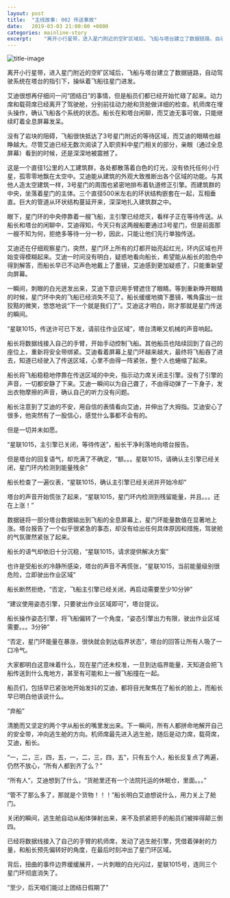 ```yaml
---
layout: post
title:  "主线故事: 002 传送事故"
date:   2019-03-03 21:00:00 +0800
categories: mainline-story
excerpt:    "离开小行星带，进入星门附近的空旷区域后，飞船与塔台建立了数据链路，自动驾驶系统在塔台的指引下，操纵着飞船往星门进发..."
---
```


![title-image](https://canhead-cn.oss-cn-beijing.aliyuncs.com/wormhole.jpg)

离开小行星带，进入星门附近的空旷区域后，飞船与塔台建立了数据链路，自动驾驶系统在塔台的指引下，操纵着飞船往星门进发。  

艾迪很想再仔细问一问“团结日”的事情，但是船员们都已经开始忙碌了起来。动力席和载荷席已经离开了驾驶舱，分别前往动力舱和货舱做详细的检查。机师席在埋头操作，确认飞船各个系统的状态。船长在和塔台闲聊，而艾迪无事可做，只能继续盯着全息屏幕发呆。  

没有了岩块的阻碍，飞船很快抵达了3号星门附近的等待区域，而艾迪的眼睛也越睁越大。尽管艾迪已经无数次阅读了入职资料中星门相关的部分，亲眼（通过全息屏幕）看到的时候，还是深深地被震撼了。  

这是一个直径1公里的人工建筑群，各处都散落着白色的灯光，没有依托任何小行星，孤零零地飘在太空中。艾迪能从建筑的外观大致推断出各个区域的功能。与其他人造太空建筑一样，3号星门的周围也紧密地排布着轨道修正引擎。而建筑群的中央，坐落着星门的主体。三个直径500米左右的环状结构嵌套在一起，互相垂直。巨大的管道从环状结构蔓延开来，深深地扎入建筑群之中。  

眼下，星门环的中央停靠着一艘飞船，主引擎已经熄灭，看样子正在等待传送。从船长和塔台的闲聊中，艾迪得知，今天只有这两艘船要通过3号星门，但是前面那一艘不知为何，拒绝多等待一分一秒，因此，只能让他们先行单独传送。  

艾迪还在仔细观察星门，突然，星门环上所有的灯都开始亮起红光，环内区域也开始变得模糊起来。艾迪一时间没有明白，疑惑地看向船长，希望能从船长的脸色中得到解答，而船长早已不动声色地戴上了墨镜，艾迪感到更加疑惑了，只能重新望向屏幕。  

一瞬间，刺眼的白光迸发出来，艾迪下意识用手臂遮住了眼睛。等到重新睁开眼睛的时候，星门环中央的飞船已经消失不见了。船长缓缓地摘下墨镜，嘴角露出一丝狡黠的微笑，悠悠地说“下一个就是我们了”。艾迪这才明白，刚才那就是星门传送的瞬间。  

“星联1015，传送许可已下发，请前往作业区域”，塔台清晰又机械的声音响起。  

船长将数据线接入自己的手臂，开始手动控制飞船。其他船员也陆续回到了自己的座位上，重新将安全带绑紧。艾迪看着屏幕上星门环越来越大，最终将飞船吞了进去，知道已经驶入了传送区域，心里不由得一阵紧张，整个人也蜷缩了起来。  

船长将飞船稳稳地停靠在传送区域的中央，指示动力席关闭主引擎。没有了引擎的声音，一切都安静了下来。艾迪一瞬间以为自己聋了，不由得动弹了一下身子，发出衣物摩擦的声音，确认自己的听力没有问题。  

船长注意到了艾迪的不安，用自信的表情看向艾迪，并伸出了大拇指。艾迪安心了很多，他突然有了一股信心，感觉什么事都不会有的。  

但是一切并未如愿。  

“星联1015，主引擎已关闭，等待传送”，船长干净利落地向塔台报告。  

但是塔台的回复语气，却充满了不确定，“额。。。星联1015，请确认主引擎已经关闭，星门环内检测到能量残余”  

船长检查了一遍仪表，“星联1015，确认主引擎已经关闭并开始冷却”  

塔台的声音开始慌张了起来，“星联1015，星门环内检测到残留能量，并且。。。还在上涨！”  

数据链将一部分塔台数据输出到飞船的全息屏幕上，星门环能量数值在显著地上涨。塔台报告了一个似乎很紧急的事态，却没有给出任何具体原因和措施，驾驶舱的气氛骤然紧张了起来。  

船长的语气却依旧十分沉稳，“星联1015，请求提供解决方案”  

也许是受船长的冷静所感染，塔台的声音不再慌张，“星联1015，当前能量级别很危险，立即驶出作业区域”  

船长断然拒绝，“否定，飞船主引擎已经关闭，再启动需要至少10分钟”  

“建议使用姿态引擎，只要驶出作业区域即可”，塔台提议。  

船长操作姿态引擎，将飞船偏转了一个角度，“姿态引擎出力有限，驶出作业区域需要。。。3分钟”  

“否定，星门环能量在暴涨，很快就会到达临界状态”，塔台的回答让所有人吸了一口冷气。  

大家都明白这意味着什么，现在星门还未校准，一旦到达临界能量，天知道会把飞船传送到什么鬼地方，甚至有可能和上一艘飞船撞在一起。  

船员们，包括早已紧张地开始发抖的艾迪，都将目光聚焦在了船长的脸上，而船长早已明白他该说什么。  

“弃船”  

清脆而又坚定的两个字从船长的嘴里发出来。下一瞬间，所有人都拼命地解开自己的安全带，冲向逃生舱的方向。机师席最先进入逃生舱，随后是动力席，载荷席，艾迪，船长。  

“一，二，三，四，五，一，二，三，四，五”，只有五个人，船长反复点了两遍，仍然不放心，“所有人都到齐了么？”  

“所有人”，艾迪想到了什么，“货舱里还有一个法院托运的休眠仓，里面。。。”  

“管不了那么多了，那就是个货物！！！”船长明白艾迪想说什么，用力关上了舱门。  

关闭的瞬间，逃生舱自动从船体弹射出来，来不及抓紧把手的船员们被摔得颠三倒四。  

已经将数据线接入了自己的手臂的机师席，发动了逃生舱引擎，凭借着弹射的力量，和船长预先偏转好的角度，在最后时刻冲出了星门环区域。  

背后，扭曲的事件边界缓缓展开，一片刺眼的白光闪过，星联1015号，连同三个星门环彻底消失了。  

“至少，后天咱们能过上团结日假期了”

